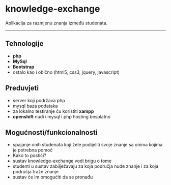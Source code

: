 knowledge-exchange
===================

Aplikacija za razmjenu znanja između studenata.



----------


Tehnologije
-------------
- **php**
- **MySql**
- **Bootstrap**
- ostalo kao i obično (html5, css3, jquery, javascript)

Preduvjeti
-----------------
- server koji podržava php
- mysql baza podataka
- za lokalno testiranje ću koristiti **xampp**
- **openshift** nudi i mysql i php hosting besplatno

Mogućnosti/funkcionalnosti
---------------------------------------
- spajanje onih studenata koji žele podijeliti svoje znanje sa onima kojima je potrebna pomoć
- Kako to postići?
- sustav knowledge-exchange vodi brigu o tome
- studenti u sustav zabilježavaju za koja područja nude znanje i za koja područja traže znanje
- sustav će im omogućiti da se pronađu












